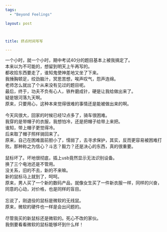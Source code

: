 ```yaml
--- 
tags: 
  - "Beyond Feelings"

layout: post



title: 挤点时间写写

---
```

<div id="msgcns!5F971C000415D85F!374" class="bvMsg">
<div>一个小时，就一个小时，期中考试40分的题目基本上被我搞定了。</div>
<div>本来以为不可能的，想留到明天上午再写的。</div>
<div>都收拾东西要走了，谁知鬼使神差地又坐了下来。</div>
<div>我捶胸顿足，绞劲脑汁，冥思苦想，唉声叹气，怨声连绵。</div>
<div>老师怎么就出了个从来没有见过的题目呢。</div>
<div>最后，终于，功夫不负有心人，铁杵磨成针，硬是让我给做出来了。</div>
<div>疑是银河落九天啊。</div>
<div>原来，只要用心，这种本来觉得很难的事情还是能被做出来的啊。</div>
<div> </div>
<div>今天风很大，回家的时候已经12点多了，骑车很困难。</div>
<div>我穿的是带帽子的衣服，我想怕冷，还是把帽子给带上来把。</div>
<div>谁知，带上帽子更觉得冷。</div>
<div>后来取了帽子照样骑回来了。</div>
<div>原来，自己在困难面前胆小了，懦弱了，去寻求保护，其实，反而更容易被困难打败。那种称之为信心？斗志？毅力？还是决心的东西，真的很重要。</div>
<div> </div>
<div>鼠标坏了。坏地很彻底，插上usb竟然显示无法识别设备。</div>
<div>换了三个电池还是不管用。</div>
<div>没关系，旧的不去，新的不来嘛。</div>
<div>新的鼠标马上就到了，呵呵。</div>
<div>原来，男人买了一个新的数码产品，就像女生买了一件新衣服一样，同样的兴奋，同意的心动，对价格，也是同样的盲目。</div>
<div> </div>
<div>忘说了，刚退役的鼠标是微软的无线鼠。</div>
<div>原来，微软的硬件也一样是会出问题的。</div>
<div> </div>
<div>尽管我买的新鼠标还是微软的。死心不改的家伙。</div>
<div>我倒要看看微软的鼠标能够坏到什么样！</div>
</div>
